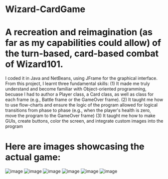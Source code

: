 # Wizard-CardGame
# A recreation and reimagination (as far as my capabilities could allow) of the turn-based, card-based combat of Wizard101. 
I coded it in Java and NetBeans, using JFrame for the graphical interface.
From this project, I learnt three fundamental skills: 
(1) It made me truly understand and become familiar with Object-oriented programming, becuase I had to author a Player class, a Card class, as well as class for each frame (e.g., Battle frame or the GameOver frame).
(2) It taught me how to use flow-charts and ensure the logic of the program allowed for logical transitions from phase to phase (e.g., when the player's health is zero, move the program to the GameOver frame) 
(3) It taught me how to make GUIs, create buttons, color the screen, and integrate custom images into the program
# Here are images showcasing the actual game: 
![image](https://github.com/beyondnoji/Wizard-CardGame/assets/77652781/8be909a1-69d1-4b5a-9f32-a7a535c5266e)
![image](https://github.com/beyondnoji/Wizard-CardGame/assets/77652781/e27d78f9-6ea6-4604-b055-9326f12d761d)
![image](https://github.com/beyondnoji/Wizard-CardGame/assets/77652781/336856d1-622d-4621-9575-e0d1556bef72)
![image](https://github.com/beyondnoji/Wizard-CardGame/assets/77652781/48244ec4-ab1f-46e8-8674-74889ae543b8)
![image](https://github.com/beyondnoji/Wizard-CardGame/assets/77652781/1e12c531-acf7-4fde-b378-d5d4f4a0a1f9)
![image](https://github.com/beyondnoji/Wizard-CardGame/assets/77652781/5bab63b9-082f-4b31-bd5e-84bf7684a7a1)

